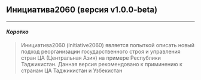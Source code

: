 ## Инициатива2060 (версия v1.0.0-beta)
***
#### *Коротко*

> Инициатива2060 (Initiative2060) является попыткой описать новый подход реорганизации государственного строя и управления стран ЦА (Центральная Азия) на примере Республики Таджикистан.
Данная версия рекомендовано к приминению к странам ЦА Таджикистан и Узбекистан
>
> 
